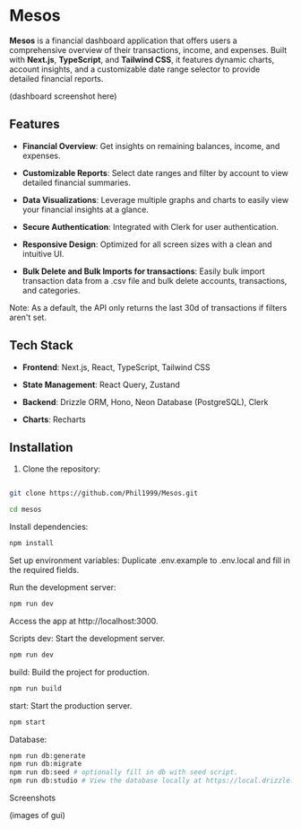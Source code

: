 
# Mesos

 
**Mesos** is a financial dashboard application that offers users a comprehensive overview of their transactions, income, and expenses. Built with **Next.js**, **TypeScript**, and **Tailwind CSS**, it features dynamic charts, account insights, and a customizable date range selector to provide detailed financial reports.

  

(dashboard screenshot here)

  

## Features

-  **Financial Overview**: Get insights on remaining balances, income, and expenses.

-  **Customizable Reports**: Select date ranges and filter by account to view detailed financial summaries.

-  **Data Visualizations**: Leverage multiple graphs and charts to easily view your financial insights at a glance.

-  **Secure Authentication**: Integrated with Clerk for user authentication.

-  **Responsive Design**: Optimized for all screen sizes with a clean and intuitive UI.
-  **Bulk Delete and Bulk Imports for transactions**: Easily bulk import transaction data from a .csv file and bulk delete accounts, transactions, and categories.

  Note: As a default, the API only returns the last 30d of transactions if filters aren't set.

## Tech Stack

  -  **Frontend**: Next.js, React, TypeScript, Tailwind CSS

-  **State Management**: React Query, Zustand

-  **Backend**: Drizzle ORM, Hono, Neon Database (PostgreSQL), Clerk

-  **Charts**: Recharts


## Installation

  

1. Clone the repository:

```bash

git clone https://github.com/Phil1999/Mesos.git

cd mesos
```

Install dependencies:

  

```bash
npm install
```
Set up environment variables:
Duplicate .env.example to .env.local and fill in the required fields.

Run the development server:
```bash
npm run dev
```
Access the app at http://localhost:3000.

  
Scripts
dev: Start the development server.

```bash
npm run dev
```
build: Build the project for production.

```bash
npm run build
```
start: Start the production server.

```bash
npm start
```
Database:

```bash
npm run db:generate
npm run db:migrate
npm run db:seed # optionally fill in db with seed script.
npm run db:studio # View the database locally at https://local.drizzle.studio
```
Screenshots

(images of gui)